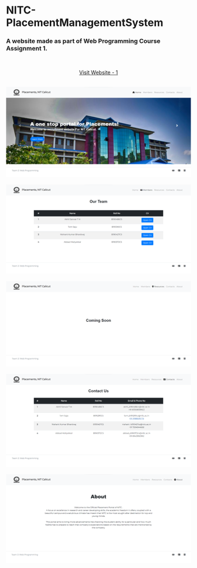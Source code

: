 # NITC-PlacementManagementSystem
### A website made as part of Web Programming Course Assignment 1.



&nbsp;
<div align="center">
<a href="https://tomsaju2001.github.io/NITC-PlacementManagementSystem/" target="_blank">
  Visit Website - 1
</a>
</div>
&nbsp;


![Screenshot 1](Website_Images/Image1.png)
<br>
<br>
![Screenshot 1](Website_Images/Image2.png)
<br>
<br>
![Screenshot 1](Website_Images/Image3.png)
<br>
<br>
![Screenshot 1](Website_Images/Image4.png)
<br>
<br>
![Screenshot 1](Website_Images/Image5.png)
